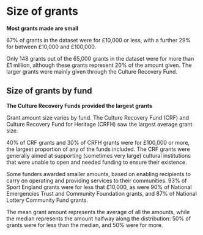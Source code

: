 # Size of grants

**Most grants made are small**

67% of grants in the dataset were for £10,000 or less, with a further 29% for between £10,000 and £100,000.

Only 148 grants out of the 65,000 grants in the dataset were for more than £1 million, although these grants represent 20% of the amount given. The larger grants were mainly given through the Culture Recovery Fund.

<div class="flourish-embed flourish-chart" data-src="visualisation/7924832"></div>

## Size of grants by fund

**The Culture Recovery Funds provided the largest grants**

Grant amount size varies by fund. The Culture Recovery Fund (CRF) and Culture Recovery Fund for Heritage (CRFH) saw the largest average grant size. 

40% of CRF grants and 30% of CRFH grants were for £100,000 or more, the largest proportion of any of the funds included. The CRF grants were generally aimed at supporting (sometimes very large) cultural institutions that were unable to open and needed funding to ensure their existence.

Some funders awarded smaller amounts, based on enabling recipients to carry on operating and providing services to their communities. 93% of Sport England grants were for less that £10,000, as were 90% of National Emergencies Trust and Community Foundation grants, and 87% of National Lottery Community Fund grants.

The mean grant amount represents the average of all the amounts, while the median represents the amount halfway along the distribution: 50% of grants were for less than the median, and 50% were for more.

<div class="flourish-embed flourish-chart" data-src="visualisation/7924834"></div>
